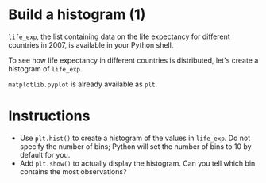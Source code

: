 # Build a histogram (1)
`life_exp`, the list containing data on the life expectancy for different countries in 2007, is available in your Python shell.

To see how life expectancy in different countries is distributed, let's create a histogram of `life_exp`.

`matplotlib.pyplot` is already available as `plt`.

# Instructions

- Use `plt.hist()` to create a histogram of the values in `life_exp`. Do not specify the number of bins; Python will set the number of bins to 10 by default for you.
- Add `plt.show()` to actually display the histogram. Can you tell which bin contains the most observations?

